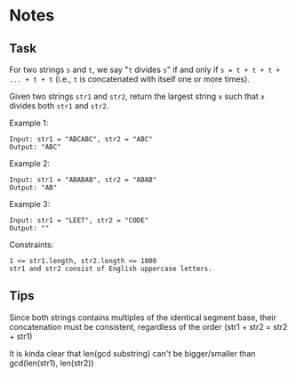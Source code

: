 # Notes

## Task
For two strings `s` and `t`, we say "`t` divides `s`" if and only if `s = t + t + t + ... + t + t` (i.e., `t` is concatenated with itself one or more times).

Given two strings `str1` and `str2`, return the largest string `x` such that `x` divides both `str1` and `str2`.



Example 1:
```
Input: str1 = "ABCABC", str2 = "ABC"
Output: "ABC"
```
Example 2:
```
Input: str1 = "ABABAB", str2 = "ABAB"
Output: "AB"
```
Example 3:
```
Input: str1 = "LEET", str2 = "CODE"
Output: ""
```


Constraints:

    1 <= str1.length, str2.length <= 1000
    str1 and str2 consist of English uppercase letters.

## Tips

Since both strings contains multiples of the identical segment base, their concatenation must be consistent, regardless of the order (str1 + str2 = str2 + str1)

It is kinda clear that len(gcd substring) can't be bigger/smaller than gcd(len(str1), len(str2))
